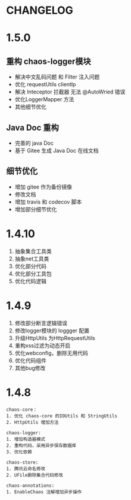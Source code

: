 # CHANGELOG

# 1.5.0

## 重构 chaos-logger模块
- 解决中文乱码问题 和 Filter 注入问题
- 优化 requestUtils clientIp
- 解决 Inteceptor 拦截器 无法 @AutoWried 错误
- 优化LoggerMapper 方法
- 其他细节优化

## Java Doc 重构
- 完善的 java Doc
- 基于 Gitee 生成 Java Doc 在线文档

## 细节优化

- 增加 gitee 作为备份镜像
- 修改文档
- 增加 travis 和 codecov 脚本
- 增加部分细节优化


# 1.4.10

1. 抽象集合工具类
2. 抽象net工具类
3. 优化部分代码
4. 优化部分工具包
5. 优化代码逻辑

# 1.4.9
1. 修改部分断言逻辑错误
2. 修改logger模块的 loggger 配置
3. 升级HttpUtils 为HttpRequestUtils
4. 重构xss过滤为动态开启
5. 优化webconfig，删除无用代码
6. 优化代码组件
7. 其他bug修改

# 1.4.8
```
chaos-core：
1. 优化 chaos-core 的IOUtils 和 StringUtils
2. HttpUtils 增加方法

chaos-logger:
1. 增加构造器模式
2. 重构代码，采用异步保存数据库
3. 优化依赖

chaos-store:
1. 腾讯云命名修改
2. UFile删除集合代码修改

chaos-annotations:
1. EnableChaos 注解增加异步操作
```